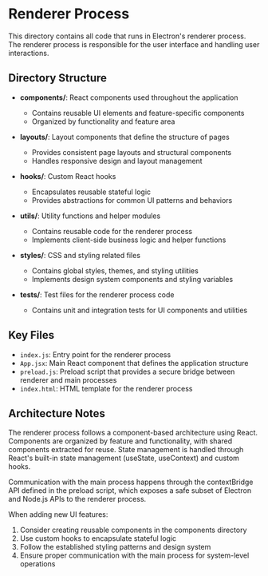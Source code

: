 # Renderer Process

This directory contains all code that runs in Electron's renderer process. The renderer process is responsible for the user interface and handling user interactions.

## Directory Structure

- **components/**: React components used throughout the application
  - Contains reusable UI elements and feature-specific components
  - Organized by functionality and feature area

- **layouts/**: Layout components that define the structure of pages
  - Provides consistent page layouts and structural components
  - Handles responsive design and layout management

- **hooks/**: Custom React hooks
  - Encapsulates reusable stateful logic
  - Provides abstractions for common UI patterns and behaviors

- **utils/**: Utility functions and helper modules
  - Contains reusable code for the renderer process
  - Implements client-side business logic and helper functions

- **styles/**: CSS and styling related files
  - Contains global styles, themes, and styling utilities
  - Implements design system components and styling variables

- **__tests__/**: Test files for the renderer process code
  - Contains unit and integration tests for UI components and utilities

## Key Files

- `index.js`: Entry point for the renderer process
- `App.jsx`: Main React component that defines the application structure
- `preload.js`: Preload script that provides a secure bridge between renderer and main processes
- `index.html`: HTML template for the renderer process

## Architecture Notes

The renderer process follows a component-based architecture using React. Components are organized by feature and functionality, with shared components extracted for reuse. State management is handled through React's built-in state management (useState, useContext) and custom hooks.

Communication with the main process happens through the contextBridge API defined in the preload script, which exposes a safe subset of Electron and Node.js APIs to the renderer process.

When adding new UI features:
1. Consider creating reusable components in the components directory
2. Use custom hooks to encapsulate stateful logic
3. Follow the established styling patterns and design system
4. Ensure proper communication with the main process for system-level operations 